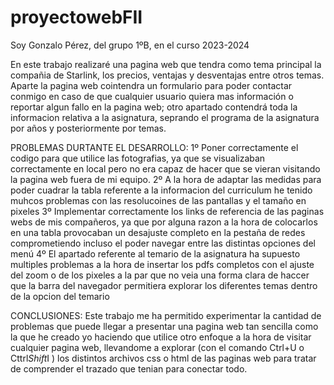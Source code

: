 # proyectowebFII
Soy Gonzalo Pérez, del grupo 1ºB, en el curso 2023-2024

En este trabajo realizaré una pagina web que tendra como tema principal la compañia de Starlink, los precios, ventajas y desventajas entre otros temas. Aparte la pagina web cointendra un formulario para poder contactar conmigo en caso de que cualquier usuario quiera mas información o reportar algun fallo en la pagina web; otro apartado contendrá toda la informacion relativa a la asignatura, seprando el programa de la asignatura por años y posteriormente por temas.

PROBLEMAS DURTANTE EL DESARROLLO:
1º Poner correctamente el codigo para que utilice las fotografias, ya que se visualizaban correctamente en local pero no era capaz de hacer que se vieran visitando la pagina web fuera de mi equipo.
2º A la hora de adaptar las medidas para poder cuadrar la tabla referente a la informacion del curriculum he tenido muhcos problemas con las resolucoines de las pantallas y el tamaño en pixeles
3º Implementar correctamente los links de referencia de las paginas webs de mis compañeros, ya que por alguna razon a la hora de colocarlos en una tabla provocaban un desajuste completo en la pestaña de redes comprometiendo incluso el poder navegar entre las distintas opciones del menú
4º El apartado referente al temario de la asignatura ha supuesto multiples problemas a la hora de insertar los pdfs completos con el ajuste del zoom o de los pixeles a la par que no veia una forma clara de haccer que la barra del navegador permitiera explorar los diferentes temas dentro de la opcion del temario

CONCLUSIONES:
Este trabajo me ha permitido experimentar la cantidad de problemas que puede llegar a presentar una pagina web tan sencilla como la que he creado yo haciendo que utilice otro enfoque a la hora de visitar cualquier pagina web, llevandome a explorar (con el comando Ctrl+U o Cttrl*Shift*I ) los distintos archivos css o html de las paginas web para tratar de comprender el trazado que tenian para conectar todo.
